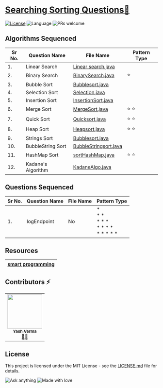 # [Searching Sorting Questions🚀](https://leetcode.com/problemset/algorithms/)

[![License](https://img.shields.io/badge/license-Apache_2.0-blue.svg)](LICENSE.md) ![Language](https://img.shields.io/badge/language-Java%20%2F%20Data_Structures%2F-blue.svg) ![PRs welcome](https://img.shields.io/badge/PRs%20-welcome-brightgreen.svg) 

## Algorithms Sequenced
 
| Sr No. | Question Name | File Name | Pattern Type |
|-----------|-----------|---------|---------------|
| 1.| Linear Search | [Linear search.java](https://github.com/vyash5075/Java-Programming/blob/Searching-Sortings/Basic/LinearSearch.java) |  |
 |2.|Binary Search|[BinarySearch.java](https://github.com/vyash5075/Java-Programming/blob/Searching-Sortings/Basic/BinarySearch.java)| ⭐ | 
 |3.|Bubble Sort|[Bubblesort.java](https://github.com/vyash5075/Java-Programming/blob/Searching-Sortings/Basic/Bubblesort.java)|| 
 |4.|Selection Sort|[Selection.java](https://github.com/vyash5075/Java-Programming/blob/Searching-Sortings/Basic/SelectionSort.java)|| 
 |5.|Insertion Sort|[InsertionSort.java](https://github.com/vyash5075/Java-Programming/blob/Searching-Sortings/Basic/InsertionSort.java)|| 
 |6.|Merge Sort|[MergeSort.java](https://github.com/vyash5075/Java-Programming/blob/Searching-Sortings/Basic/MergeSort.java)|⭐ ⭐ | 
 |7.|Quick Sort|[Quicksort.java](https://github.com/vyash5075/Java-Programming/blob/Searching-Sortings/Basic/Quicksort.java)|⭐ ⭐| 
 |8.|Heap Sort|[Heapsort.java](https://github.com/vyash5075/Java-Programming/blob/Searching-Sortings/Basic/HeapSort.java)|⭐ ⭐| 
 |9.|Strings Sort|[Bubblesort.java](https://github.com/vyash5075/Java-Programming/blob/Searching-Sortings/Basic/Bubblesort.java)|| 
 |10.|BubbleString Sort|[BubbleStringsort.java](https://github.com/vyash5075/Java-Programming/blob/Searching-Sortings/Basic/BubbleStringsort.java)||
 |11.|HashMap Sort|[sortHashMap.java]( https://github.com/vyash5075/Java-Programming/blob/Searching-Sortings-Algorithms/Basic/sortHashMap.java)|⭐ ⭐|
 |12.|Kadane's Algorithm|[KadaneAlgo.java]( https://github.com/vyash5075/Java-Programming/blob/Searching-Sortings-Algorithms/KadaneAlgo.java)||
 

## Questions Sequenced
 
| Sr No. | Question Name | File Name | Pattern Type |
|-----------|-----------|---------|---------------|
| 1.| logEndpoint  | No | * <br>* *<br> * * *<br>   * * * *<br> * * * * * |

## Resources
 
| [smart programming](https://www.youtube.com/watch?v=zL74GgFsB0E&list=PLlhM4lkb2sEgQ2nI2bsrKx5qIOAb7S7sc&index=7)| 
|-----------|

 ## Contributors ⚡
<table>
  <tr>
    <td align="center"><a href="https://github.com/vyash5075"><img src="https://avatars.githubusercontent.com/u/44260505?v=4" width="114px;" alt=""/><br /><sub><b>Yash Verma</b></sub></a><br /><a href="https://github.com/vyash5075" title="Github"> 👨‍💻 </a></td>
  </tr>
</table>

 
## License
This project is licensed under the MIT License - see the [LICENSE.md](LICENSE.md) file for details.                    
                     
                       
 

















![Ask anything](https://img.shields.io/badge/Ask%20me-anything-1abc9c.svg)   ![Made with love](http://ForTheBadge.com/images/badges/built-with-love.svg) 
